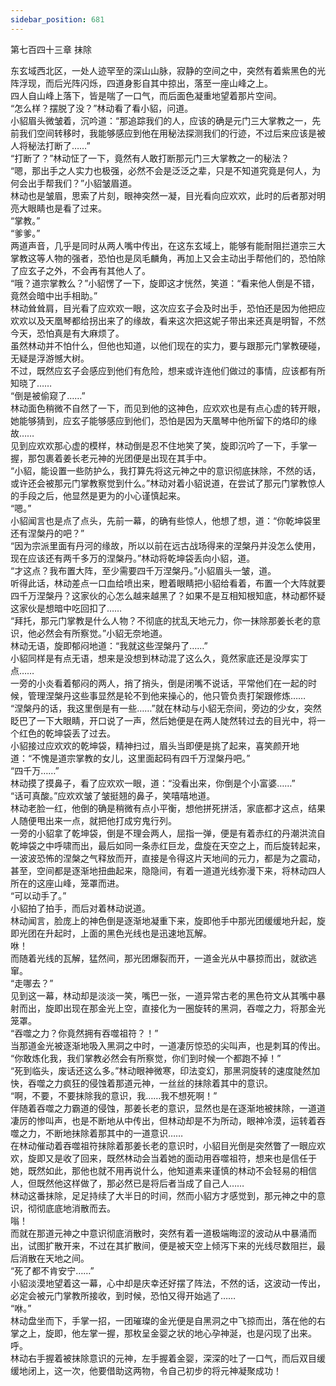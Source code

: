 ```yaml
---
sidebar_position: 681
---
```

 第七百四十三章 抹除


东玄域西北区，一处人迹罕至的深山山脉，寂静的空间之中，突然有着紫黑色的光阵浮现，而后光阵闪烁，四道身影自其中掠出，落至一座山峰之上。  
四人自山峰上落下，皆是喘了一口气，而后面色凝重地望着那片空间。  
“怎么样？摆脱了没？”林动看了看小貂，问道。  
小貂眉头微皱着，沉吟道：“那追踪我们的人，应该的确是元门三大掌教之一，先前我们空间转移时，我能够感应到他在用秘法探测我们的行迹，不过后来应该是被人将秘法打断了……”  
“打断了？”林动怔了一下，竟然有人敢打断那元门三大掌教之一的秘法？  
“嗯，那出手之人实力也极强，必然不会是泛泛之辈，只是不知道究竟是何人，为何会出手帮我们？”小貂皱眉道。  
林动也是皱眉，思索了片刻，眼神突然一凝，目光看向应欢欢，此时的后者那对明亮大眼睛也是看了过来。  
“掌教。”  
“爹爹。”  
两道声音，几乎是同时从两人嘴中传出，在这东玄域上，能够有能耐阻拦道宗三大掌教这等人物的强者，恐怕也是凤毛麟角，再加上又会主动出手帮他们的，恐怕除了应玄子之外，不会再有其他人了。  
“哦？道宗掌教么？”小貂愣了一下，旋即这才恍然，笑道：“看来他人倒是不错，竟然会暗中出手相助。”  
林动耸耸肩，目光看了应欢欢一眼，这次应玄子会及时出手，恐怕还是因为他把应欢欢以及天凰琴都给拐出来了的缘故，看来这次把这妮子带出来还真是明智，不然今天，恐怕真是有大麻烦了。  
虽然林动并不怕什么，但他也知道，以他们现在的实力，要与跟那元门掌教硬碰，无疑是浮游憾大树。  
不过，既然应玄子会感应到他们有危险，想来或许连他们做过的事情，应该都有所知晓了……  
“倒是被偷窥了……”  
林动面色稍微不自然了一下，而见到他的这神色，应欢欢也是有点心虚的转开眼，她能够猜到，应玄子能够感应到他们，恐怕是因为天凰琴中他所留下的烙印的缘故……  
见到应欢欢那心虚的模样，林动倒是忍不住地笑了笑，旋即沉吟了一下，手掌一握，那包裹着姜长老元神的光团便是出现在其手中。  
“小貂，能设置一些防护么，我打算先将这元神之中的意识彻底抹除，不然的话，或许还会被那元门掌教察觉到什么。”林动对着小貂说道，在尝试了那元门掌教惊人的手段之后，他显然是更为的小心谨慎起来。  
“嗯。”  
小貂闻言也是点了点头，先前一幕，的确有些惊人，他想了想，道：“你乾坤袋里还有涅槃丹的吧？”  
“因为宗派里面有丹河的缘故，所以以前在远古战场得来的涅槃丹并没怎么使用，现在应该还有两千多万的涅槃丹。”林动将乾坤袋丢向小貂，道。  
“才这点？我布置大阵，至少需要四千万涅槃丹。”小貂眉头一皱，道。  
听得此话，林动差点一口血给喷出来，瞪着眼睛把小貂给看着，布置一个大阵就要四千万涅槃丹？这家伙的心怎么越来越黑了？如果不是互相知根知底，林动都怀疑这家伙是想暗中吃回扣了……  
“拜托，那元门掌教是什么人物？不彻底的扰乱天地元力，你一抹除那姜长老的意识，他必然会有所察觉。”小貂无奈地道。  
林动无语，旋即郁闷地道：“我就这些涅槃丹了……”  
小貂同样是有点无语，想来是没想到林动混了这么久，竟然家底还是没厚实丁点……  
一旁的小炎看着郁闷的两人，捎了捎头，倒是闭嘴不说话，平常他们在一起的时候，管理涅槃丹这些事显然是轮不到他来操心的，他只管负责打架跟修炼……  
“涅槃丹的话，我这里倒是有一些……”就在林动与小貂无奈间，旁边的少女，突然眨巴了一下大眼睛，开口说了一声，然后她便是在两人陡然转过去的目光中，将一个红色的乾坤袋丢了过去。  
小貂接过应欢欢的乾坤袋，精神扫过，眉头当即便是挑了起来，喜笑颜开地道：“不愧是道宗掌教的女儿，这里面起码有四千万涅槃丹吧。”  
“四千万……”  
林动摸了摸鼻子，看了应欢欢一眼，道：“没看出来，你倒是个小富婆……”  
“话可真酸。”应欢欢皱了皱挺翘的鼻子，笑嘻嘻地道。  
林动老脸一红，他倒的确是稍微有点小平衡，想他拼死拼活，家底都才这点，结果人随便甩出来一点，就把他打成穷鬼行列。  
一旁的小貂拿了乾坤袋，倒是不理会两人，屈指一弹，便是有着赤红的丹潮洪流自乾坤袋之中呼啸而出，最后如同一条赤红巨龙，盘旋在天空之上，而后旋转起来，一波波恐怖的涅槃之气释放而开，直接是令得这片天地间的元力，都是为之震动，甚至，空间都是逐渐地扭曲起来，隐隐间，有着一道道光线弥漫下来，将林动四人所在的这座山峰，笼罩而进。  
“可以动手了。”  
小貂拍了拍手，而后对着林动说道。  
林动闻言，脸庞上的神色倒是逐渐地凝重下来，旋即他手中那光团缓缓地升起，旋即光团在升起时，上面的黑色光线也是迅速地瓦解。  
咻！  
而随着光线的瓦解，猛然间，那光团爆裂而开，一道金光从中暴掠而出，就欲逃窜。  
“走哪去？”  
见到这一幕，林动却是淡淡一笑，嘴巴一张，一道异常古老的黑色符文从其嘴中暴射而出，旋即出现在那金光上空，直接化为一圈旋转的黑洞，吞噬之力，将那金光笼罩。  
“吞噬之力？你竟然拥有吞噬祖符？！”  
当那道金光被逐渐地吸入黑洞之中时，一道凄厉惊恐的尖叫声，也是刺耳的传出。  
“你敢炼化我，我们掌教必然会有所察觉，你们到时候一个都跑不掉！”  
“死到临头，废话还这么多。”林动眼神微寒，印法变幻，那黑洞旋转的速度陡然加快，吞噬之力疯狂的侵蚀着那道元神，一丝丝的抹除着其中的意识。  
“啊，不要，不要抹除我的意识，我……我不想死啊！”  
伴随着吞噬之力霸道的侵蚀，那姜长老的意识，显然也是在逐渐地被抹除，一道道凄厉的惨叫声，也是不断地从中传出，但林动却是不为所动，眼神冷漠，运转着吞噬之力，不断地抹除着那其中的一道意识……  
在林动催动着吞噬祖符抹除着那姜长老的意识时，小貂目光倒是突然瞥了一眼应欢欢，旋即又是收了回来，既然林动会当着她的面动用吞噬祖符，想来也是信任于她，既然如此，那他也就不用再说什么，他知道素来谨慎的林动不会轻易的相信人，但既然他这样做了，那必然已是将后者当成了自己人……  
林动这番抹除，足足持续了大半日的时间，然而小貂方才感觉到，那元神之中的意识，彻彻底底地消散而去。  
嗡！  
而就在那道元神之中意识彻底消散时，突然有着一道极端晦涩的波动从中暴涌而出，试图扩散开来，不过在其扩散间，便是被天空上倾泻下来的光线尽数阻拦，最后消散在天地之间。  
“死了都不肯安宁……”  
小貂淡漠地望着这一幕，心中却是庆幸还好摆了阵法，不然的话，这波动一传出，必定会被元门掌教所接收，到时候，恐怕又得开始逃了……  
“咻。”  
林动盘坐而下，手掌一招，一团璀璨的金光便是自黑洞之中飞掠而出，落在他的右掌之上，旋即，他左掌一握，那枚呈金婴之状的地心孕神涎，也是闪现了出来。  
呼。  
林动右手握着被抹除意识的元神，左手握着金婴，深深的吐了一口气，而后双目缓缓地闭上，这一次，他要借助这两物，令自己初步的将元神凝聚成功！  
  
  
